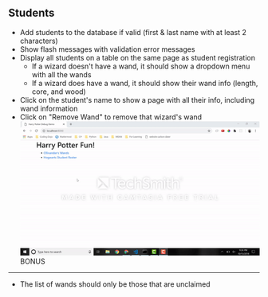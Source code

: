 Students
--------
- Add students to the database if valid (first & last name with at least 2 characters)
- Show flash messages with validation error messages
- Display all students on a table on the same page as student registration
    - If a wizard doesn't have a wand, it should show a dropdown menu with all the wands
    - If a wizard does have a wand, it should show their wand info (length, core, and wood)
- Click on the student's name to show a page with all their info, including wand information
- Click on "Remove Wand" to remove that wizard's wand
![](debug2.gif)
BONUS
-----
- The list of wands should only be those that are unclaimed